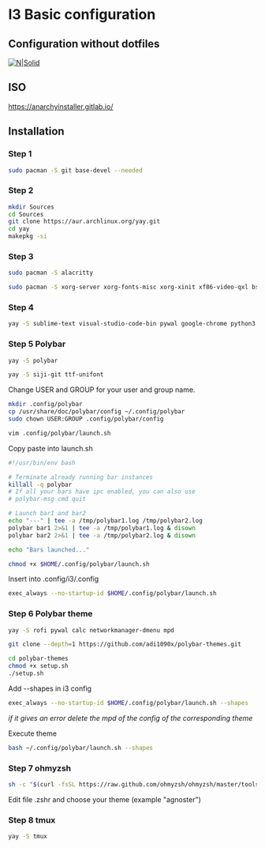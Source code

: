 # I3 Basic configuration 
## Configuration without dotfiles

[![N|Solid](https://anarchyinstaller.gitlab.io/assets/img/hero-img.png)](https://anarchyinstaller.gitlab.io/)

## ISO
https://anarchyinstaller.gitlab.io/

## Installation
### Step 1
```sh
sudo pacman -S git base-devel --needed
```
### Step 2
```sh
mkdir Sources
cd Sources
git clone https://aur.archlinux.org/yay.git
cd yay
makepkg -si
```
### Step 3
```sh
sudo pacman -S alacritty
```
```sh
sudo pacman -S xorg-server xorg-fonts-misc xorg-xinit xf86-video-qxl bspwm sxhkd dmenu nitrogen picom terminator chromium arandr rxvt-unicode ranger rofi firefox vlc i3-gaps --needed
```
### Step 4
```sh
yay -S sublime-text visual-studio-code-bin pywal google-chrome python3
```
### Step 5 Polybar
```sh
yay -S polybar
```
```sh
yay -S siji-git ttf-unifont
```
Change USER and GROUP for your user and group name.
```sh
mkdir .config/polybar
cp /usr/share/doc/polybar/config ~/.config/polybar
sudo chown USER:GROUP .config/polybar/config
```
```sh
vim .config/polybar/launch.sh
```
Copy paste into launch.sh
```sh
#!/usr/bin/env bash

# Terminate already running bar instances
killall -q polybar
# If all your bars have ipc enabled, you can also use 
# polybar-msg cmd quit

# Launch bar1 and bar2
echo "---" | tee -a /tmp/polybar1.log /tmp/polybar2.log
polybar bar1 2>&1 | tee -a /tmp/polybar1.log & disown
polybar bar2 2>&1 | tee -a /tmp/polybar2.log & disown

echo "Bars launched..."
```
```sh
chmod +x $HOME/.config/polybar/launch.sh
```
Insert into .config/i3/.config
```sh
exec_always --no-startup-id $HOME/.config/polybar/launch.sh
```

### Step 6 Polybar theme
```sh
yay -S rofi pywal calc networkmanager-dmenu mpd
```
```sh
git clone --depth=1 https://github.com/adi1090x/polybar-themes.git

cd polybar-themes
chmod +x setup.sh
./setup.sh
```

Add --shapes in i3 config 
```sh
exec_always --no-startup-id $HOME/.config/polybar/launch.sh --shapes
```
*if it gives an error delete the mpd of the config of the corresponding theme*

Execute theme
```sh
bash ~/.config/polybar/launch.sh --shapes
```

### Step 7 ohmyzsh
```sh
sh -c "$(curl -fsSL https://raw.github.com/ohmyzsh/ohmyzsh/master/tools/install.sh)"
``` 
Edit file .zshr and choose your theme (example "agnoster")

### Step 8 tmux
```sh
yay -S tmux
``` 
